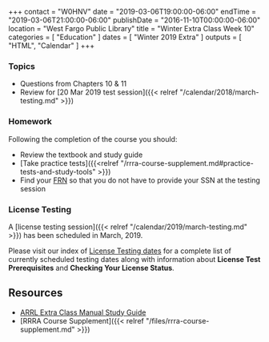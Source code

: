 +++
contact = "W0HNV"
date = "2019-03-06T19:00:00-06:00"
endTime = "2019-03-06T21:00:00-06:00"
publishDate = "2016-11-10T00:00:00-06:00"
location = "West Fargo Public Library"
title = "Winter Extra Class Week 10"
categories = [ "Education" ]
dates = [ "Winter 2019 Extra" ]
outputs = [ "HTML", "Calendar" ]
+++

### Topics

* Questions from Chapters 10 & 11
* Review for [20 Mar 2019 test session]({{< relref "/calendar/2018/march-testing.md" >}})

### Homework

Following the completion of the course you should:

* Review the textbook and study guide
* [Take practice tests]({{<relref "/rrra-course-supplement.md#practice-tests-and-study-tools" >}})
* Find your [FRN](http://wireless.fcc.gov/uls/index.htm?job=about_getting_started) so that you do not have to provide your SSN at the testing session

### License Testing

A [license testing session]({{< relref "/calendar/2019/march-testing.md" >}})
has been scheduled in March, 2019.

Please visit our index of [License Testing dates](/dates/license-testing/)
for a complete list of currently scheduled testing dates along with
information about **License Test Prerequisites** and **Checking Your License
Status**.

## Resources

* [ARRL Extra Class Manual Study Guide](http://www.arrl.org/files/file/Extra%20Class%20License%20Manual/ECLM%2011th%20edition/ECLM%202016%20Studyguide.pdf)
* [RRRA Course Supplement]({{< relref "/files/rrra-course-supplement.md" >}})
